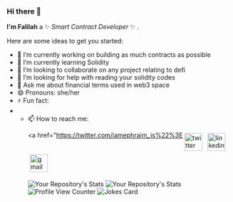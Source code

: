 ### Hi there 👋


**I'm Falilah** a ✨ _Smart Contract Developer_ ✨ .

Here are some ideas to get you started:

- 🔭 I’m currently working on building as much contracts as possible 
- 🌱 I’m currently learning Solidity
- 👯 I’m looking to collaborate on any project relating to defi
- 🤔 I’m looking for help with reading your solidity codes 
- 💬 Ask me about financial terms used in web3 space
- 😄 Pronouns: she/her
- ⚡ Fun fact: 
- - 📫 How to reach me: <br><p align="left"><a href="https://twitter.com/iamephraim_js%22%3E<img src="https://cdn.jsdelivr.net/npm/simple-icons@v3/icons/twitter.svg" alt="twitter" height="40" style="vertical-align:top; margin:4px"></a>
 <a href="https://linkedin.com/in/falilat-owolabi" target="_blank" rel="noopener noreferrer"> <img src="https://cdn.jsdelivr.net/npm/simple-icons@v3/icons/linkedin.svg" alt="linkedin" height="40" style="vertical-align:top; margin:4px"></a>
 <a href="falilatowolabi0@gmail.com"> <img src="https://cdn.jsdelivr.net/npm/simple-icons@v3/icons/gmail.svg" alt="gmail" height="40" style="vertical-align:top; margin:4px"></a></p>
![Your Repository's Stats](https://github-readme-stats.vercel.app/api?username=Falilah&show_icons=true)
![Your Repository's Stats](https://github-readme-stats.vercel.app/api/top-langs/?username=Falilah&theme=blue-green)
![Profile View Counter](https://komarev.com/ghpvc/?username=Falilah)
![Jokes Card](https://readme-jokes.vercel.app/api)


